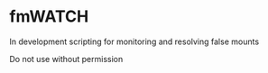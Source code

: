 # fmWATCH

In development scripting for monitoring and resolving false mounts

Do not use without permission